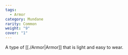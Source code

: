 ```yaml
---
tags:
  - Armor
category: Mundane
rarity: Common
weight: "9"
cover: "1"
---
```

A type of [[./Armor|Armor]] that is light and easy to wear.